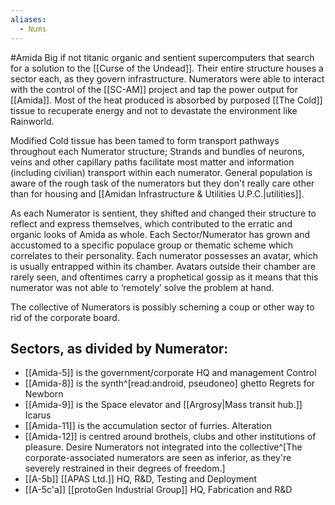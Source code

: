```yaml
---
aliases:
  - Nums
---
```

#Amida 
Big if not titanic organic and sentient supercomputers that search for a solution to the [[Curse of the Undead]]. Their entire structure houses a sector each, as they govern infrastructure. 
Numerators were able to interact with the control of the [[SC-AM]] project and tap the power output for [[Amida]].
Most of the heat produced is absorbed by purposed [[The Cold]] tissue to recuperate energy and not to devastate the environment like Rainworld.

Modified Cold tissue has been tamed to form transport pathways throughout each Numerator structure; Strands and bundles of neurons, veins and other capillary paths facilitate most matter and information (including civilian) transport within each numerator.
General population is aware of the rough task of the numerators but they don't really care other than for housing and [[Amidan Infrastructure & Utilities U.P.C.|utilities]]. 

As each Numerator is sentient, they shifted and changed their structure to reflect and express themselves, which contributed to the erratic and organic looks of Amida as whole. 
Each Sector/Numerator has grown and accustomed to a specific populace group or thematic scheme which correlates to their personality. 
Each numerator possesses an avatar, which is usually entrapped within its chamber. Avatars outside their chamber are rarely seen, and oftentimes carry a prophetical gossip as it means that this numerator was not able to ‘remotely’ solve the problem at hand. 

The collective of Numerators is possibly scheming a coup or other way to rid of the corporate board.
## Sectors, as divided by Numerator:
- [[Amida-5]] is the government/corporate HQ and management
	Control
- [[Amida-8]]  is the synth^[read:android, pseudoneo] ghetto
	Regrets for Newborn
- [[Amida-9]] is the Space elevator and [[Argrosy|Mass transit hub.]]
	Icarus
- [[Amida-11]] is the accumulation sector of furries. 
	Alteration
- [[Amida-12]] is centred around brothels, clubs and other institutions of pleasure. 
	Desire 
Numerators not integrated into the collective^[The corporate-associated numerators are seen as inferior, as they're severely restrained in their degrees of freedom.]
- [[A-5b]]
	[[APAS Ltd.]] HQ, R&D, Testing and Deployment 
- [[A-5c'a]]
	[[protoGen Industrial Group]] HQ, Fabrication and R&D